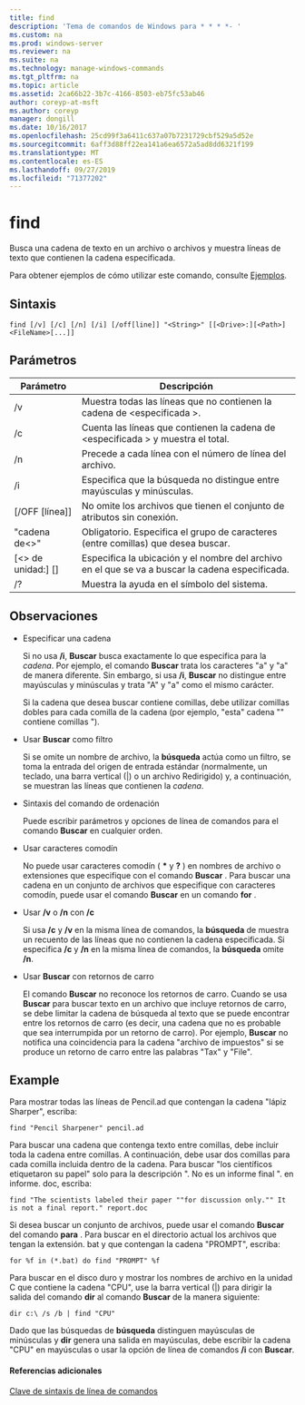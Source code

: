 ```yaml
---
title: find
description: 'Tema de comandos de Windows para * * * *- '
ms.custom: na
ms.prod: windows-server
ms.reviewer: na
ms.suite: na
ms.technology: manage-windows-commands
ms.tgt_pltfrm: na
ms.topic: article
ms.assetid: 2ca66b22-3b7c-4166-8503-eb75fc53ab46
author: coreyp-at-msft
ms.author: coreyp
manager: dongill
ms.date: 10/16/2017
ms.openlocfilehash: 25cd99f3a6411c637a07b7231729cbf529a5d52e
ms.sourcegitcommit: 6aff3d88ff22ea141a6ea6572a5ad8dd6321f199
ms.translationtype: MT
ms.contentlocale: es-ES
ms.lasthandoff: 09/27/2019
ms.locfileid: "71377202"
---
```

# <a name="find"></a>find



Busca una cadena de texto en un archivo o archivos y muestra líneas de texto que contienen la cadena especificada.

Para obtener ejemplos de cómo utilizar este comando, consulte [Ejemplos](#BKMK_examples).

## <a name="syntax"></a>Sintaxis

```
find [/v] [/c] [/n] [/i] [/off[line]] "<String>" [[<Drive>:][<Path>]<FileName>[...]]
```

## <a name="parameters"></a>Parámetros

|           Parámetro           |                                              Descripción                                               |
|-------------------------------|--------------------------------------------------------------------------------------------------------|
|              /v               |                    Muestra todas las líneas que no contienen la cadena de \<especificada >.                     |
|              /c               |              Cuenta las líneas que contienen la cadena de \<especificada > y muestra el total.              |
|              /n               |                            Precede a cada línea con el número de línea del archivo.                             |
|              /i               |                            Especifica que la búsqueda no distingue entre mayúsculas y minúsculas.                            |
|         [/OFF [línea]]          |                        No omite los archivos que tienen el conjunto de atributos sin conexión.                        |
|          "cadena de\<>"          | Obligatorio. Especifica el grupo de caracteres (entre comillas) que desea buscar. |
| [\<> de unidad:] [<Path>]<FileName> |        Especifica la ubicación y el nombre del archivo en el que se va a buscar la cadena especificada.        |
|              /?               |                                  Muestra la ayuda en el símbolo del sistema.                                  |

## <a name="remarks"></a>Observaciones

-   Especificar una cadena

    Si no usa **/i**, **Buscar** busca exactamente lo que especifica para la *cadena*. Por ejemplo, el comando **Buscar** trata los caracteres "a" y "a" de manera diferente. Sin embargo, si usa **/i**, **Buscar** no distingue entre mayúsculas y minúsculas y trata "A" y "a" como el mismo carácter.

    Si la cadena que desea buscar contiene comillas, debe utilizar comillas dobles para cada comilla de la cadena (por ejemplo, "esta" cadena "" contiene comillas ").
-   Usar **Buscar** como filtro

    Si se omite un nombre de archivo, la **búsqueda** actúa como un filtro, se toma la entrada del origen de entrada estándar (normalmente, un teclado, una barra vertical (|) o un archivo Redirigido) y, a continuación, se muestran las líneas que contienen la *cadena*.
-   Sintaxis del comando de ordenación

    Puede escribir parámetros y opciones de línea de comandos para el comando **Buscar** en cualquier orden.
-   Usar caracteres comodín

    No puede usar caracteres comodín ( **&#42;** y **?** ) en nombres de archivo o extensiones que especifique con el comando **Buscar** . Para buscar una cadena en un conjunto de archivos que especifique con caracteres comodín, puede usar el comando **Buscar** en un comando **for** .
-   Usar **/v** o **/n** con **/c**

    Si usa **/c** y **/v** en la misma línea de comandos, la **búsqueda** de muestra un recuento de las líneas que no contienen la cadena especificada. Si especifica **/c** y **/n** en la misma línea de comandos, la **búsqueda** omite **/n**.
-   Usar **Buscar** con retornos de carro

    El comando **Buscar** no reconoce los retornos de carro. Cuando se usa **Buscar** para buscar texto en un archivo que incluye retornos de carro, se debe limitar la cadena de búsqueda al texto que se puede encontrar entre los retornos de carro (es decir, una cadena que no es probable que sea interrumpida por un retorno de carro). Por ejemplo, **Buscar** no notifica una coincidencia para la cadena "archivo de impuestos" si se produce un retorno de carro entre las palabras "Tax" y "File".

## <a name="BKMK_examples"></a>Example

Para mostrar todas las líneas de Pencil.ad que contengan la cadena "lápiz Sharper", escriba:
```
find "Pencil Sharpener" pencil.ad
```
Para buscar una cadena que contenga texto entre comillas, debe incluir toda la cadena entre comillas. A continuación, debe usar dos comillas para cada comilla incluida dentro de la cadena. Para buscar "los científicos etiquetaron su papel" solo para la descripción ". No es un informe final ". en informe. doc, escriba:
```
find "The scientists labeled their paper ""for discussion only."" It is not a final report." report.doc
```
Si desea buscar un conjunto de archivos, puede usar el comando **Buscar** del comando **para** . Para buscar en el directorio actual los archivos que tengan la extensión. bat y que contengan la cadena "PROMPT", escriba:
```
for %f in (*.bat) do find "PROMPT" %f 
```
Para buscar en el disco duro y mostrar los nombres de archivo en la unidad C que contiene la cadena "CPU", use la barra vertical (|) para dirigir la salida del comando **dir** al comando **Buscar** de la manera siguiente:
```
dir c:\ /s /b | find "CPU" 
```
Dado que las búsquedas de **búsqueda** distinguen mayúsculas de minúsculas y **dir** genera una salida en mayúsculas, debe escribir la cadena "CPU" en mayúsculas o usar la opción de línea de comandos **/i** con **Buscar**.

#### <a name="additional-references"></a>Referencias adicionales

[Clave de sintaxis de línea de comandos](command-line-syntax-key.md)